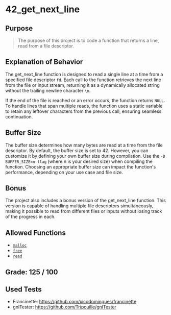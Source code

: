 # 42_get_next_line

## Purpose
>The purpose of this project is to code a function that returns a line, read from a file descriptor.

## Explanation of Behavior
The get_next_line function is designed to read a single line at a time from a specified file descriptor `fd`. Each call to the function retrieves the next line from the file or input stream, returning it as a dynamically allocated string without the trailing newline character `\n`.

If the end of the file is reached or an error occurs, the function returns `NULL`. To handle lines that span multiple reads, the function uses a static variable to retain any leftover characters from the previous call, ensuring seamless continuation.

## Buffer Size
The buffer size determines how many bytes are read at a time from the file descriptor. By default, the buffer size is set to 42. However, you can customize it by defining your own buffer size during compilation. Use the `-D BUFFER_SIZE=n flag` (where n is your desired size) when compiling the function. 
Choosing an appropriate buffer size can impact the function's performance, depending on your use case and file size.

## Bonus
The project also includes a bonus version of the get_next_line function. This version is capable of handling multiple file descriptors simultaneously, making it possible to read from different files or inputs without losing track of the progress in each.

## Allowed Functions

- [`malloc`](https://man7.org/linux/man-pages/man3/free.3.html)
- [`free`](https://man7.org/linux/man-pages/man3/free.3.html)
- [`read`](https://man7.org/linux/man-pages/man2/read.2.html)

## Grade: 125 / 100

## Used Tests

- Francinette: https://github.com/xicodomingues/francinette
- gnlTester: https://github.com/Tripouille/gnlTester
